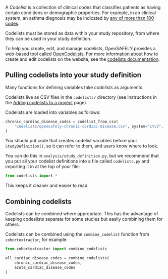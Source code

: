 A *Codelist* is a collection of clinical codes that classifies patients as having certain conditions or demographic properties. For example, in an clinical system, an asthma diagnosis may be indicated by [any of more than 100 codes](https://www.opencodelists.org/codelist/primis-covid19-vacc-uptake/ast/v1/#full-list).

Codelists must be stored as data within your study repository, from where they can be used in your study definition.

To help you create, edit, and manage codelists, OpenSAFELY provides a web-based tool called [OpenCodelists](https://www.opencodelists.org). For more information about how to create and edit codelists on the  website, see the [codelists documentation](codelist-intro.md).

## Pulling codelists into your study definition

Many functions for defining variables take *codelists* as arguments.

Codelists live as CSV files in the `codelists/` directory (see instructions in the [Adding codelists to a project](codelists-project) page).

Codelists are loaded into variables as follows:

```py
chronic_cardiac_disease_codes = codelist_from_csv(
    "codelists/opensafely-chronic-cardiac-disease.csv", system="ctv3", column="CTV3ID"
)
```

You should put code that creates codelist variables before your `StudyDefinition()`, so it can refer to them, and users know where to look.

You can do this in `analysis/study_definition.py`, but we recommend that you put all your codelist definitions into a file called `codelists.py` and importing it in at the top of your file:

```py
from codelists import *
```

This keeps it cleaner and easier to read.

## Combining codelists

Codelists can be combined where appropriate.
This has the advantage of keeping codeslists separate for some studies but easily combining them for others.


Codelists can be combined using the `combine_codelist` function from `cohortextractor`, for example:

```py
from cohortextractor import combine_codelists

all_cardiac_disease_codes = combine_codelists(
    chronic_cardiac_disease_codes,
    acute_cardiac_disease_codes
)
```
